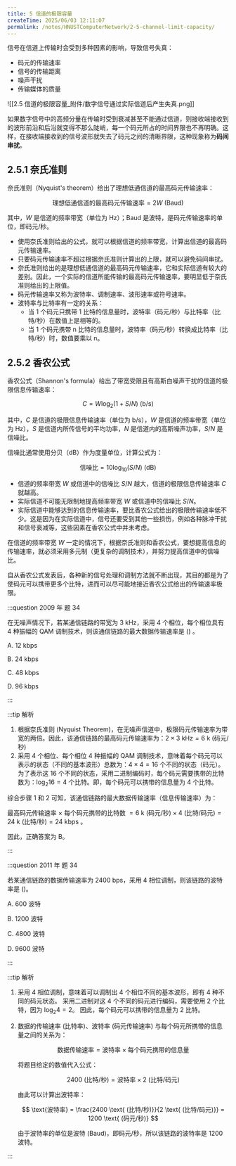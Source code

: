 ```yaml
---
title: 5 信道的极限容量
createTime: 2025/06/03 12:11:07
permalink: /notes/HNUSTComputerNetwork/2-5-channel-limit-capacity/
---
```


信号在信道上传输时会受到多种因素的影响，导致信号失真：

- 码元的传输速率
- 信号的传输距离
- 噪声干扰
- 传输媒体的质量

![[2.5 信道的极限容量_附件/数字信号通过实际信道后产生失真.png]]

如果数字信号中的高频分量在传输时受到衰减甚至不能通过信道，则接收端接收到的波形前沿和后沿就变得不那么陡峭，每一个码元所占的时间界限也不再明确。这样，在接收端接收到的信号波形就失去了码元之间的清晰界限，这种现象称为**码间串扰**。

## **2.5.1 奈氏准则**

奈氏准则（Nyquist's theorem）给出了理想低通信道的最高码元传输速率：

$$
\text{理想低通信道的最高码元传输速率} = 2W \text{ (Baud)}
$$

其中，$W$ 是信道的频率带宽（单位为 Hz）；Baud 是波特，是码元传输速率的单位，即码元/秒。

- 使用奈氏准则给出的公式，就可以根据信道的频率带宽，计算出信道的最高码元传输速率。
- 只要码元传输速率不超过根据奈氏准则计算出的上限，就可以避免码间串扰。
- 奈氏准则给出的是理想低通信道的最高码元传输速率，它和实际信道有较大的差别。因此，一个实际的信道所能传输的最高码元传输速率，要明显低于奈氏准则给出的上限值。
- 码元传输速率又称为波特率、调制速率、波形速率或符号速率。
- 波特率与比特率有一定的关系：
    - 当 1 个码元只携带 1 比特的信息量时，波特率（码元/秒）与比特率（比特/秒）在数值上是相等的。
    - 当 1 个码元携带 n 比特的信息量时，波特率（码元/秒）转换成比特率（比特/秒）时，数值要乘以 n。

## **2.5.2 香农公式**

香农公式（Shannon's formula）给出了带宽受限且有高斯白噪声干扰的信道的极限信息传输速率：

$$
C = W \log_2(1 + S/N) \text{ (b/s)}
$$

其中，$C$ 是信道的极限信息传输速率（单位为 b/s），$W$ 是信道的频率带宽（单位为 Hz），$S$ 是信道内所传信号的平均功率，$N$ 是信道内的高斯噪声功率，$S/N$ 是信噪比。

信噪比通常使用分贝（dB）作为度量单位，计算公式为：

$$
\text{信噪比} = 10 \log_{10}(S/N) \text{ (dB)}
$$

- 信道的频率带宽 $W$ 或信道中的信噪比 $S/N$ 越大，信道的极限信息传输速率 $C$ 就越高。
- 实际信道不可能无限制地提高频率带宽 $W$ 或信道中的信噪比 $S/N$。
- 实际信道中能够达到的信息传输速率，要比香农公式给出的极限传输速率低不少。这是因为在实际信道中，信号还要受到其他一些损伤，例如各种脉冲干扰和信号衰减等，这些因素在香农公式中并未考虑。

在信道的频率带宽 $W$ 一定的情况下，根据奈氏准则和香农公式，要想提高信息的传输速率，就必须采用多元制（更复杂的调制技术），并努力提高信道中的信噪比。

自从香农公式发表后，各种新的信号处理和调制方法就不断出现，其目的都是为了使码元可以携带更多个比特，进而可以尽可能地接近香农公式给出的传输速率极限。

:::question 2009 年 题 34

在无噪声情况下，若某通信链路的带宽为 3 kHz，采用 4 个相位，每个相位具有 4 种振幅的 QAM 调制技术，则该通信链路的最大数据传输速率是 () 。

A. 12 kbps

B. 24 kbps

C. 48 kbps

D. 96 kbps

:::

:::tip 解析

1. 根据奈氏准则 (Nyquist Theorem)，在无噪声信道中，极限码元传输速率为带宽的两倍。因此，该通信链路的最高码元传输速率为：$2 \times 3 \text{ kHz} = 6 \text{ k (码元/秒)}$
2. 采用 4 个相位、每个相位 4 种振幅的 QAM 调制技术，意味着每个码元可以表示的状态（不同的基本波形）总数为：$4 \times 4 = 16$ 个不同的状态（码元）。
为了表示这 16 个不同的状态，采用二进制编码时，每个码元需要携带的比特数为：$\log_2{16} = 4$ 个比特。即，每个码元可以携带的信息量为 4 个比特。

综合步骤 1 和 2 可知，该通信链路的最大数据传输速率（信息传输速率）为：

最高码元传输速率 $\times$ 每个码元携带的比特数 $= 6 \text{ k (码元/秒)} \times 4 \text{ (比特/码元)} = 24 \text{ k (比特/秒)} = 24 \text{ kbps}$ 。

因此，正确答案为 B。

:::

:::question 2011 年 题 34

若某通信链路的数据传输速率为 2400 bps，采用 4 相位调制，则该链路的波特率是 ()。

A. 600 波特

B. 1200 波特

C. 4800 波特

D. 9600 波特

:::

:::tip 解析

1. 采用 4 相位调制，意味着可以调制出 4 个相位不同的基本波形，即有 4 种不同的码元状态。
采用二进制对这 4 个不同的码元进行编码，需要使用 2 个比特，因为 $\log_2 4 = 2$。
因此，每个码元可以携带的信息量为 2 比特。
2. 数据的传输速率 (比特率)、波特率 (码元传输速率) 与每个码元所携带的信息量之间的关系为：
    
    $$
    \text{数据传输速率} = \text{波特率} \times \text{每个码元携带的信息量}
    $$

    将题目给定的数值代入公式：

    $$
    2400 \text{ (比特/秒)} = \text{波特率} \times 2 \text{ (比特/码元)}
    $$

    由此可以计算出波特率：

    $$
    \text{波特率} = \frac{2400 \text{ (比特/秒)}}{2 \text{ (比特/码元)}} = 1200 \text{ (码元/秒)}
    $$

    由于波特率的单位是波特 (Baud)，即码元/秒，所以该链路的波特率是 1200 波特。

:::
